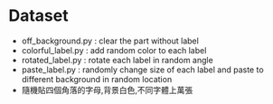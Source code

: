 # Dataset

  * off_background.py : clear the part without label
  * colorful_label.py : add random color to each label
  * rotated_label.py  : rotate each label in random angle
  * paste_label.py    : randomly change size of each label and paste to different background in random location
  * 隨機貼四個角落的字母,背景白色,不同字體上萬張
